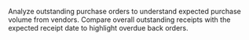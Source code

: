Analyze outstanding purchase orders to understand expected purchase volume from vendors. Compare overall outstanding receipts with the expected receipt date to highlight overdue back orders.